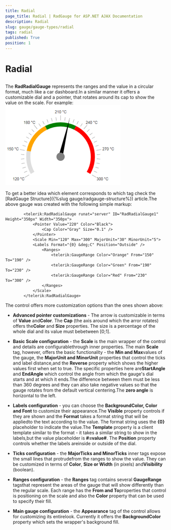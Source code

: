 ```yaml
---
title: Radial
page_title: Radial | RadGauge for ASP.NET AJAX Documentation
description: Radial
slug: gauge/gauge-types/radial
tags: radial
published: True
position: 1
---
```


# Radial



## 

The **RadRadialGauge** represents the ranges and the value in a circular format, much like a car dashboard.In a similar manner it offers a customizable dial and a pointer, that rotates around its cap to show the value on the scale. For example:![gauge-radial-gauge-thermometer-example](images/gauge-radial-gauge-thermometer-example.png)

To get a better idea which element corresponds to which tag check the [RadGauge Structure]({%slug gauge/radgauge-structure%}) article.The above gauge was created with the following simple markup:

````ASPNET
		<telerik:RadRadialGauge runat="server" ID="RadRadialGauge1" Height="350px" Width="350px">
			<Pointer Value="220" Color="Black">
				<Cap Color="Gray" Size="0.1" />
			</Pointer>
			<Scale Min="120" Max="300" MajorUnit="30" MinorUnit="5">
			<Labels Format="{0} &deg;C" Position="Outside" />
				<Ranges>
					<telerik:GaugeRange Color="Orange" From="150" To="190" />
					<telerik:GaugeRange Color="Green" From="190" To="230" />
					<telerik:GaugeRange Color="Red" From="230" To="300" />
				</Ranges>
			</Scale>
		</telerik:RadRadialGauge>
````



The control offers more customization options than the ones shown above:

* **Advanced pointer customizations** - The arrow is customizable in terms of **Value** and**Color**. The **Cap** (the axis around which the arror rotates) offers the**Color** and **Size** properties. The size is a percentage of the whole dial and its value must bebetween [0;1].

* **Basic Scale configuration** - the **Scale** is the main wrapper of the control and details are configurablethrough inner properties. The main **Scale** tag, however, offers the basic functionality - the **Min and Max**values of the gauge, the **MajorUnit and MinorUnit** properties that control the ticks and label distance,and the **Reverse** property which shows the higher values first when set to true. The specific properties here are**StartAngle** and **EndAngle** which control the angle from which the gauge's dial starts and at which it ends.The difference between them must be less than 360 degrees and they can also take negative values so that the gauge rotates from the default vertical centering.The **zero angle** is horizontal to the left.

* **Labels configuration** - you can choose the **BackgroundColor, Color and Font** to customize their appearance.The **Visible** property controls if they are shown and the **Format** takes a format string that will be appliedto the text according to the value. The format string uses the **{0}** placeholder to indicate the value.The **Template** property is a client template similar to the format - it takes a similar string to show in the labels,but the value placeholder is **#=value#**. The **Position** property controls whether the labels areinside or outside of the dial.

* **Ticks configuration** - the **MajorTicks and MinorTicks** inner tags expose the small lines that protrudefrom the ranges to show the value. They can be customized in terms of **Color**, **Size or Width** (in pixels) and**Visibility** (boolean).

* **Ranges configuration** - the **Ranges** tag contains several **GaugeRange** tagsthat represent the areas of the gauge that will show differently than the regular scale. Each range has the **From and To**properties that control is positioning on the scale and also the **Color** property that can be used to specify their fill.

* **Main gauge configuration** - the **Appearance** tag of the control allows for customizing its entirelook. Currently it offers the **BackgroundColor** property which sets the wrapper's background fill.

